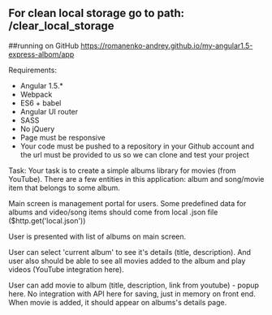 ## For clean local storage go to path: /clear_local_storage

##running on GitHub
https://romanenko-andrey.github.io/my-angular1.5-express-albom/app


Requirements:
- Angular 1.5.*
- Webpack
- ES6 + babel
- Angular UI router
- SASS
- No jQuery
- Page must be responsive
- Your code must be pushed to a repository in your Github account and the url must be provided to us so we can clone and test your project

Task:
Your task is to create a simple albums library for movies (from YouTube).
There are a few entities in this application: album and song/movie item that belongs to some album.

Main screen is management portal for users. Some predefined data for albums and video/song items should come from local .json file ($http.get('local.json'))

User is presented with list of albums on main screen.

User can select 'current album' to see it's details (title, description). And user also should be able to see all movies added to the album and play videos (YouTube integration here).

User can add movie to album (title, description, link from youtube) - popup here. No integration with API here for saving, just in memory on front end. When movie is added, it should appear on albums's details page.


